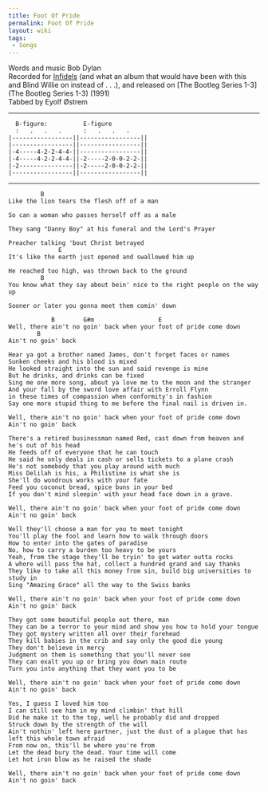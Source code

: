 ```yaml
---
title: Foot Of Pride
permalink: Foot Of Pride
layout: wiki
tags:
 - Songs
---
```


Words and music Bob Dylan  
Recorded for [Infidels](Infidels) (and what an album that
would have been with this and Blind Willie on instead of . . .), and
released on [The Bootleg Series 1-3](The Bootleg Series 1-3)
(1991)  
Tabbed by Eyolf Østrem

* * * * *

      B-figure:          E-figure
      :   .   .   .      :   .   .   .
    |-----------------||-----------------||
    |-----------------||-----------------||
    |-4-----4-2-2-4-4-||-----------------||
    |-4-----4-2-2-4-4-||-2-----2-0-0-2-2-||
    |-2---------------||-2-----2-0-0-2-2-||
    |-----------------||-----------------||

* * * * *

             B
    Like the lion tears the flesh off of a man

    So can a woman who passes herself off as a male

    They sang "Danny Boy" at his funeral and the Lord's Prayer

    Preacher talking 'bout Christ betrayed
                  E
    It's like the earth just opened and swallowed him up

    He reached too high, was thrown back to the ground
             B
    You know what they say about bein' nice to the right people on the way up

    Sooner or later you gonna meet them comin' down

                B        G#m                  E
    Well, there ain't no goin' back when your foot of pride come down
            B
    Ain't no goin' back

    Hear ya got a brother named James, don't forget faces or names
    Sunken cheeks and his blood is mixed
    He looked straight into the sun and said revenge is mine
    But he drinks, and drinks can be fixed
    Sing me one more song, about ya love me to the moon and the stranger
    And your fall by the sword love affair with Erroll Flynn
    in these times of compassion when conformity's in fashion
    Say one more stupid thing to me before the final nail is driven in.

    Well, there ain't no goin' back when your foot of pride come down
    Ain't no goin' back

    There's a retired businessman named Red, cast down from heaven and he's out of his head
    He feeds off of everyone that he can touch
    He said he only deals in cash or sells tickets to a plane crash
    He's not somebody that you play around with much
    Miss Delilah is his, a Philistine is what she is
    She'll do wondrous works with your fate
    Feed you coconut bread, spice buns in your bed
    If you don't mind sleepin' with your head face down in a grave.

    Well, there ain't no goin' back when your foot of pride come down
    Ain't no goin' back

    Well they'll choose a man for you to meet tonight
    You'll play the fool and learn how to walk through doors
    How to enter into the gates of paradise
    No, how to carry a burden too heavy to be yours
    Yeah, from the stage they'll be tryin' to get water outta rocks
    A whore will pass the hat, collect a hundred grand and say thanks
    They like to take all this money from sin, build big universities to study in
    Sing "Amazing Grace" all the way to the Swiss banks

    Well, there ain't no goin' back when your foot of pride come down
    Ain't no goin' back

    They got some beautiful people out there, man
    They can be a terror to your mind and show you how to hold your tongue
    They got mystery written all over their forehead
    They kill babies in the crib and say only the good die young
    They don't believe in mercy
    Judgment on them is something that you'll never see
    They can exalt you up or bring you down main route
    Turn you into anything that they want you to be

    Well, there ain't no goin' back when your foot of pride come down
    Ain't no goin' back

    Yes, I guess I loved him too
    I can still see him in my mind climbin' that hill
    Did he make it to the top, well he probably did and dropped
    Struck down by the strength of the will
    Ain't nothin' left here partner, just the dust of a plague that has left this whole town afraid
    From now on, this'll be where you're from
    Let the dead bury the dead. Your time will come
    Let hot iron blow as he raised the shade

    Well, there ain't no goin' back when your foot of pride come down
    Ain't no goin' back
